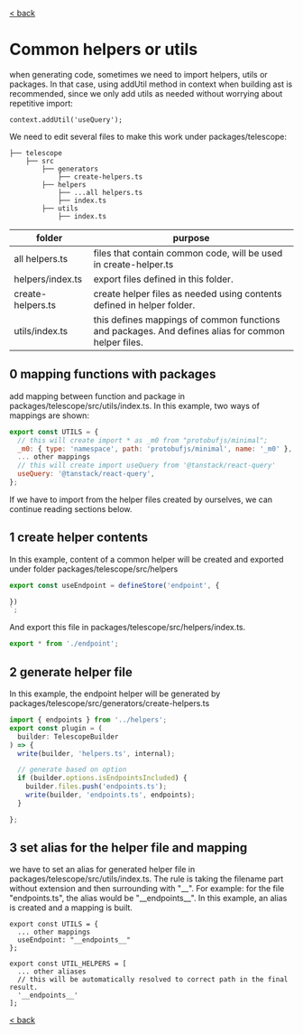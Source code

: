 [< back](https://github.com/cosmology-tech/telescope/blob/main/docs/README.md)

# Common helpers or utils

when generating code, sometimes we need to import helpers, utils or packages. In that case, using addUtil method in context when building ast is recommended, since we only add utils as needed without worrying about repetitive import:

```
context.addUtil('useQuery');
```

We need to edit several files to make this work under packages/telescope:

```
├── telescope
    ├── src
        ├── generators
            ├── create-helpers.ts
        ├── helpers
            ├── ...all helpers.ts
            ├── index.ts
        ├── utils
            ├── index.ts
```

| folder    | purpose                                                                        |
| --------- | -----------------------------------------------------------------------------  |
| all helpers.ts | files that contain common code, will be used in create-helper.ts |
| helpers/index.ts | export files defined in this folder. |
| create-helpers.ts | create helper files as needed using contents defined in helper folder. |
| utils/index.ts | this defines mappings of common functions and packages. And defines alias for common helper files.|

## 0 mapping functions with packages

add mapping between function and package in packages/telescope/src/utils/index.ts.
In this example, two ways of mappings are shown:

```js
export const UTILS = {
  // this will create import * as _m0 from "protobufjs/minimal";
  _m0: { type: 'namespace', path: 'protobufjs/minimal', name: '_m0' },
  ... other mappings
  // this will create import useQuery from '@tanstack/react-query'
  useQuery: '@tanstack/react-query',
};
```
If we have to import from the helper files created by ourselves, we can continue reading sections below.

## 1 create helper contents
In this example, content of a common helper will be created and exported under folder packages/telescope/src/helpers
```js
export const useEndpoint = defineStore('endpoint', {

})
`;
```
And export this file in packages/telescope/src/helpers/index.ts.
```js
export * from './endpoint';
```
## 2 generate helper file
In this example, the endpoint helper will be generated by packages/telescope/src/generators/create-helpers.ts

```js
import { endpoints } from '../helpers';
export const plugin = (
  builder: TelescopeBuilder
) => {
  write(builder, 'helpers.ts', internal);

  // generate based on option
  if (builder.options.isEndpointsIncluded) {
    builder.files.push('endpoints.ts');
    write(builder, 'endpoints.ts', endpoints);
  }

};
```

## 3 set alias for the helper file and mapping

we have to set an alias for generated helper file in packages/telescope/src/utils/index.ts. The rule is taking the filename part without extension and then surrounding with "__". For example: for the file "endpoints.ts", the alias would be "\_\_endpoints\_\_". In this example, an alias is created and a mapping is built.

```
export const UTILS = {
  ... other mappings
  useEndpoint: "__endpoints__"
};

export const UTIL_HELPERS = [
  ... other aliases
  // this will be automatically resolved to correct path in the final result.
  '__endpoints__'
];
```

[< back](https://github.com/cosmology-tech/telescope/blob/main/docs/README.md)
